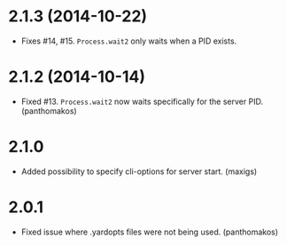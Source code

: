 # 2.1.3 (2014-10-22)

* Fixes #14, #15. `Process.wait2` only waits when a PID exists.

# 2.1.2 (2014-10-14)

* Fixed #13. `Process.wait2` now waits specifically for the server PID. (panthomakos)

# 2.1.0

* Added possibility to specify cli-options for server start. (maxigs)

# 2.0.1

* Fixed issue where .yardopts files were not being used. (panthomakos)
